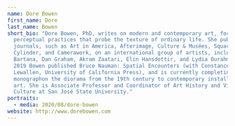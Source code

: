 ```yaml
---
name: Dore Bowen
first_name: Dore
last_name: Bowen
short_bio: "Dore Bowen, PhD, writes on modern and contemporary art, focusing on
  perceptual practices that probe the texture of ordinary life. She publishes in
  journals, such as Art in America, Afterimage, Culture & Musées, Square
  Cylinder, and Camerawork, on an international group of artists, including Yael
  Bartana, Dan Graham, Akram Zaatari, Elin Hansdottir, and Lydia Ourahmane. In
  2019 Bowen published Bruce Nauman: Spatial Encounters (with Constance M.
  Lewallen, University of California Press), and is currently completing a
  monographon the diorama from the 19th century to contemporary installation
  art. She is Associate Professor and Coordinator of Art History and Visual
  Culture at San José State University."
portraits:
  - media: 2020/08/dore-bowen
website: http://www.dorebowen.com
---
```

